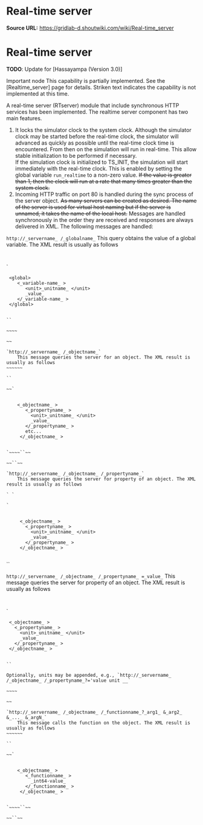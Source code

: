 # Real-time server

**Source URL:** https://gridlab-d.shoutwiki.com/wiki/Real-time_server
# Real-time server

**TODO**:  Update for [Hassayampa (Version 3.0)]

Important node
    This capability is partially implemented. See the [Realtime_server] page for details. Striken text indicates the capability is not implemented at this time.

A real-time server (RTserver) module that include synchronous HTTP services has been implemented. The realtime server component has two main features. 

  1. It locks the simulator clock to the system clock. Although the simulator clock may be started before the real-time clock, the simulator will advanced as quickly as possible until the real-time clock time is encountered. From then on the simulation will run in real-time. This allow stable initialization to be performed if necessary.   
If the simulation clock is initialized to TS_INIT, the simulation will start immediately with the real-time clock. This is enabled by setting the global variable `run_realtime` to a non-zero value. ~~If the value is greater than 1, then the clock will run at a rate that many times greater than the system clock.~~
  2. Incoming HTTP traffic on port 80 is handled during the sync process of the server object. ~~As many servers can be created as desired. The name of the server is used for virtual host naming but if the server is unnamed, it takes the name of the local host.~~ Messages are handled synchronously in the order they are received and responses are always delivered in XML.
The following messages are handled: 

`http://_servername_ /_globalname_`
    This query obtains the value of a global variable. The XML result is usually as follows

` `

`
    
    
     <global>
        <_variable-name_ >
           <unit>_unitname_ </unit>
           _value_
        </_variable-name_ >
     </global>
    

```

``

~~~~

~~

`http://_servername_ /_objectname_`
    This message queries the server for an object. The XML result is usually as follows
~~~~~~

``

~~`
    
    
    <_objectname_ >
       <_propertyname_ >
         <unit>_unitname_ </unit>
         _value_
       </_propertyname_ >
       etc...
     </_objectname_ >
    

`~~~~``~~

~~``~~

`http://_servername_ /_objectname_ /_propertyname_`
    This message queries the server for property of an object. The XML result is usually as follows

` `

`
    
    
     <_objectname_ >
       <_propertyname_ >
         <unit>_unitname_ </unit>
         _value_
       </_propertyname_ >
     </_objectname_ >
    

```

``

`http://_servername_ /_objectname_ /_propertyname_ =_value_`
    This message queries the server for property of an object. The XML result is usually as follows

` `

`
    
    
     <_objectname_ >
       <_propertyname_ >
         <unit>_unitname_ </unit>
         _value_
       </_propertyname_ >
     </_objectname_ >
    

```

``

Optionally, units may be appended, e.g., `http://_servername_ /_objectname_ /_propertyname_?='value unit __`

~~~~

~~

`http://_servername_ /_objectname_ /_functionname_?_arg1_ &_arg2_ &_..._ &_argN_`
    This message calls the function on the object. The XML result is usually as follows
~~~~~~

``

~~`
    
    
    <_objectname_ >
       <_functionname_ >
         _int64-value_
       </_functionname_ >
     </_objectname_ >
    

`~~~~``~~

~~``~~


  
